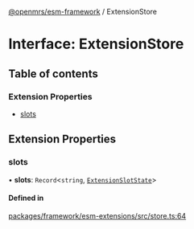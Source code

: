 [@openmrs/esm-framework](../API.md) / ExtensionStore

# Interface: ExtensionStore

## Table of contents

### Extension Properties

- [slots](ExtensionStore.md#slots)

## Extension Properties

### slots

• **slots**: `Record`<`string`, [`ExtensionSlotState`](ExtensionSlotState.md)\>

#### Defined in

[packages/framework/esm-extensions/src/store.ts:64](https://github.com/its-kios09/openmrs-esm-core/blob/main/packages/framework/esm-extensions/src/store.ts#L64)
